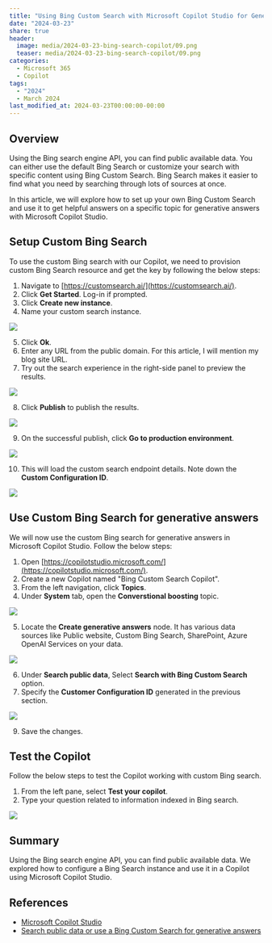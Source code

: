 ```yaml
---
title: "Using Bing Custom Search with Microsoft Copilot Studio for Generative Answers"
date: "2024-03-23"
share: true
header:
  image: media/2024-03-23-bing-search-copilot/09.png
  teaser: media/2024-03-23-bing-search-copilot/09.png
categories:
  - Microsoft 365
  - Copilot
tags:
  - "2024"
  - March 2024
last_modified_at: 2024-03-23T00:00:00-00:00
---
```

## Overview

Using the Bing search engine API, you can find public available data. You can either use the default Bing Search or customize your search with specific content using Bing Custom Search. Bing Search makes it easier to find what you need by searching through lots of sources at once.

In this article, we will explore how to set up your own Bing Custom Search and use it to get helpful answers on a specific topic for generative answers with Microsoft Copilot Studio.

## Setup Custom Bing Search

To use the custom Bing search with our Copilot, we need to provision custom Bing Search resource and get the key by following the below steps:

1. Navigate to [https://customsearch.ai/](https://customsearch.ai/).
2. Click **Get Started**. Log-in if prompted.
3. Click **Create new instance**.
4. Name your custom search instance.

  ![](/media/2024-03-23-bing-search-copilot/01.png)

5. Click **Ok**.
6. Enter any URL from the public domain. For this article, I will mention my blog site URL.
7. Try out the search experience in the right-side panel to preview the results.

  ![](/media/2024-03-23-bing-search-copilot/02.png)

8. Click **Publish** to publish the results.

  ![](/media/2024-03-23-bing-search-copilot/03.png)

9. On the successful publish, click **Go to production environment**.

  ![](/media/2024-03-23-bing-search-copilot/04.png)

10. This will load the custom search endpoint details. Note down the **Custom Configuration ID**.

  ![](/media/2024-03-23-bing-search-copilot/05.png)


## Use Custom Bing Search for generative answers

We will now use the custom Bing search for generative answers in Microsoft Copilot Studio. Follow the below steps:

1. Open [https://copilotstudio.microsoft.com/](https://copilotstudio.microsoft.com/).
2. Create a new Copilot named "Bing Custom Search Copilot".
3. From the left navigation, click **Topics**.
4. Under **System** tab, open the **Converstional boosting** topic.

  ![](/media/2024-03-23-bing-search-copilot/06.png)

5. Locate the **Create generative answers** node. It has various data sources like Public website, Custom Bing Search, SharePoint, Azure OpenAI Services on your data.

  ![](/media/2024-03-23-bing-search-copilot/07.png)

6. Under **Search public data**, Select **Search with Bing Custom Search** option.
7. Specify the **Customer Configuration ID** generated in the previous section.

  ![](/media/2024-03-23-bing-search-copilot/08.png)

9. Save the changes.


## Test the Copilot

Follow the below steps to test the Copilot working with custom Bing search.

1. From the left pane, select **Test your copilot**.
2. Type your question related to information indexed in Bing search.

  ![](/media/2024-03-23-bing-search-copilot/09.png)


## Summary

Using the Bing search engine API, you can find public available data. We explored how to configure a Bing Search instance and use it in a Copilot using Microsoft Copilot Studio.

## References

- [Microsoft Copilot Studio](https://www.microsoft.com/en/copilot/microsoft-copilot-studio?WT.mc_id=M365-MVP-5003693)
- [Search public data or use a Bing Custom Search for generative answers](https://learn.microsoft.com/en-us/microsoft-copilot-studio/nlu-generative-answers-bing?WT.mc_id=M365-MVP-5003693)
